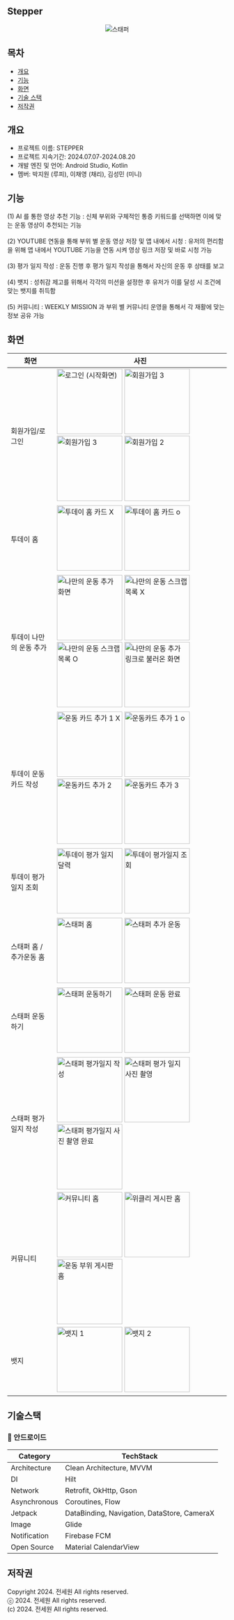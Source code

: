 ## Stepper
<p align="center">
  <img src="https://github.com/user-attachments/assets/66d9c5da-6741-435b-8a35-82d4773baa86" alt="스태퍼"/>
</p>

## 목차
  - [개요](#개요)
  - [기능](#기능) 
  - [화면](#화면)
  - [기술 스택](#기술스택)
  - [저작권](#저작권)

## 개요
- 프로젝트 이름: STEPPER
- 프로젝트 지속기간: 2024.07.07-2024.08.20
- 개발 엔진 및 언어: Android Studio, Kotlin
- 멤버: 박지원 (루피), 이채영 (채리), 김성민 (미니)

## 기능
(1) AI 를 통한 영상 추천 기능 : 신체 부위와 구체적인 통증 키워드를 선택하면 이에 맞는 운동 영상이 추천되는 기능 <br> <br>
(2)  YOUTUBE 연동을 통해 부위 별 운동 영상 저장 및 앱 내에서 시청 : 유저의 편리함을 위해 앱 내에서 YOUTUBE 기능을 연동 시켜 영상 링크 저장 및 바로 시청 가능 <br> <br>
(3) 평가 일지 작성 : 운동 진행 후 평가 일지 작성을 통해서 자신의 운동 후 상태를 보고 <br> <br>
(4) 뱃지 : 성취감 제고를 위해서 각각의 미션을 설정한 후 유저가 이를 달성 시 조건에 맞는 뱃지를 취득함 <br> <br>
(5) 커뮤니티 : WEEKLY MISSION 과 부위 별 커뮤니티 운영을 통해서 각 재활에 맞는 정보 공유 가능

## 화면
| 화면                      | 사진                                                    |
|---------------------------|---------------------------------------------------------|
| 회원가입/로그인           | <img src="https://github.com/user-attachments/assets/1e55328b-5485-4692-818e-26191a6c77b4" alt="로그인 (시작화면)" width="150"/> <img src="https://github.com/user-attachments/assets/398fae89-9e98-419f-ad5b-33ce7b15ebb1" alt="회원가입 3" width="150"/> <img src="https://github.com/user-attachments/assets/b0b197bc-a7a0-4c3b-9cdd-afc678812629" alt="회원가입 3" width="150"/> <img src="https://github.com/user-attachments/assets/af3acc2a-63fb-45dd-a10c-f8e4ef7cd36b" alt="회원가입 2" width="150"/> |
| 투데이 홈                | <img src="https://github.com/user-attachments/assets/db03fce3-65fd-4267-bd38-406c68478cb2" alt="투데이 홈 카드 X" width="150"/> <img src="https://github.com/user-attachments/assets/9ab2dad2-908f-4957-9506-910aa2d13967" alt="투데이 홈 카드 o" width="150"/> |
| 투데이 나만의 운동 추가   | <img src="https://github.com/user-attachments/assets/db26f6b3-0d20-496a-91a4-bd292ba2132d" alt="나만의 운동 추가 화면" width="150"/> <img src="https://github.com/user-attachments/assets/d71d9474-df83-46f6-95d3-f92b0a13777a" alt="나만의 운동 스크랩 목록 X" width="150"/> <img src="https://github.com/user-attachments/assets/3d988a75-ebc7-42d1-8410-7e6e4c6672a3" alt="나만의 운동 스크랩 목록 O" width="150"/> <img src="https://github.com/user-attachments/assets/3351da13-b49a-499b-880e-4e9a69bfc33d" alt="나만의 운동 추가 링크로 불러온 화면" width="150"/> |
| 투데이 운동 카드 작성     | <img src="https://github.com/user-attachments/assets/5641cc1e-f86e-4df6-afcb-98b25ff1e770" alt="운동 카드 추가 1 X" width="150"/> <img src="https://github.com/user-attachments/assets/c6e20ff7-5e81-4bf8-8464-c83f92ad8a71" alt="운동카드 추가 1 o" width="150"/> <img src="https://github.com/user-attachments/assets/4f3d8ebd-bc94-42e3-a615-0e6c56c329e3" alt="운동카드 추가 2" width="150"/> <img src="https://github.com/user-attachments/assets/84a19194-254a-4ee5-b61a-ff1c5e51f647" alt="운동카드 추가 3" width="150"/> |
| 투데이 평가일지 조회      | <img src="https://github.com/user-attachments/assets/b4721721-6eb4-49f1-9ca4-1df949ecc81d" alt="투데이 평가 일지 달력" width="150"/> <img src="https://github.com/user-attachments/assets/4cf37c35-4225-42bb-947e-20e715287615" alt="투데이 평가일지 조회" width="150"/> |
| 스태퍼 홈 / 추가운동 홈   | <img src="https://github.com/user-attachments/assets/591ff40c-8c6b-4477-801a-041f53ef1b6d" alt="스태퍼 홈" width="150"/> <img src="https://github.com/user-attachments/assets/2058c751-3de9-496e-8610-8eee1838a432" alt="스태퍼 추가 운동" width="150"/> |
| 스태퍼 운동하기           | <img src="https://github.com/user-attachments/assets/e9b6882d-ece3-4b90-b430-c387ca774559" alt="스태퍼 운동하기" width="150"/> <img src="https://github.com/user-attachments/assets/a4cd641e-d1b2-4ffa-b2c9-dab7157dd01e" alt="스태퍼 운동 완료" width="150"/> |
| 스태퍼 평가일지 작성      | <img src="https://github.com/user-attachments/assets/fe5890de-ea3e-4307-aba6-a97ede03d39c" alt="스태퍼 평가일지 작성" width="150"/> <img src="https://github.com/user-attachments/assets/b1b9f8d2-7d4c-4751-9623-0cc01af16cfa" alt="스태퍼 평가 일지 사진 촬영" width="150"/> <img src="https://github.com/user-attachments/assets/68983928-303e-467b-a2bc-2940c80b1f8b" alt="스태퍼 평가일지 사진 촬영 완료" width="150"/> |
| 커뮤니티                  | <img src="https://github.com/user-attachments/assets/4c4d8e0f-fd95-4eeb-98b2-98a403585ad4" alt="커뮤니티 홈" width="150"/> <img src="https://github.com/user-attachments/assets/495ab421-6047-4c58-ad56-45d0e56cf8d3" alt="위클리 게시판 홈" width="150"/> <img src="https://github.com/user-attachments/assets/7c4425e7-4064-4401-b1fb-60c0a31ddd32" alt="운동 부위 게시판 홈" width="150"/> |
| 뱃지                      | <img src="https://github.com/user-attachments/assets/8d2f340c-d88c-4164-96ed-9baedb40b4eb" alt="뱃지 1" width="150"/> <img src="https://github.com/user-attachments/assets/addcb318-d592-4fa2-8228-ab5bb46a6c53" alt="뱃지 2" width="150"/> |

## 기술스택

### **🤖** 안드로이드
| **Category** | **TechStack** |
| --- | --- |
| Architecture | Clean Architecture, MVVM |
| DI | Hilt |
| Network | Retrofit, OkHttp, Gson |
| Asynchronous | Coroutines, Flow |
| Jetpack |  DataBinding, Navigation, DataStore, CameraX |
| Image | Glide |
| Notification | Firebase FCM |
| Open Source | Material CalendarView |

## 저작권
Copyright 2024. 전세원 All rights reserved.<br>
ⓒ 2024. 전세원 All rights reserved.<br>
(c) 2024. 전세원 All rights reserved.

